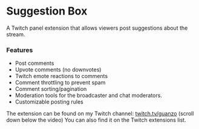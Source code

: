 # Suggestion Box
A Twitch panel extension that allows viewers post suggestions about the stream.

### Features

* Post comments
* Upvote comments (no downvotes)
* Twitch emote reactions to comments
* Comment throttling to prevent spam
* Comment sorting/pagination
* Moderation tools for the broadcaster and chat moderators.
* Customizable posting rules


The extension can be found on my Twitch channel: [twitch.tv/guanzo](https://www.twitch.tv/guanzo) (scroll down below the video)
You can also find it on the Twitch extensions list.